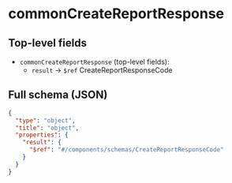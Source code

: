 # commonCreateReportResponse

## Top-level fields
- `commonCreateReportResponse` (top-level fields):
  - `result` → `$ref` CreateReportResponseCode

## Full schema (JSON)
```json
{
  "type": "object",
  "title": "object",
  "properties": {
    "result": {
      "$ref": "#/components/schemas/CreateReportResponseCode"
    }
  }
}
```
